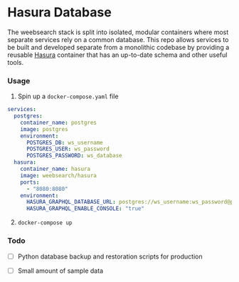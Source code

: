# Hasura Database

The weebsearch stack is split into isolated, modular containers where
most separate services rely on a common database.
This repo allows services to be built and developed separate from a
monolithic codebase by providing a reusable [Hasura](https://github.com/hasura/graphql-engine) container that has
an up-to-date schema and other useful tools.

### Usage

1. Spin up a `docker-compose.yaml` file

```yaml
services:
  postgres:
    container_name: postgres
    image: postgres
    environment:
      POSTGRES_DB: ws_username
      POSTGRES_USER: ws_password
      POSTGRES_PASSWORD: ws_database
  hasura:
    container_name: hasura
    image: weebsearch/hasura
    ports:
      - "8080:8080"
    environment:
      HASURA_GRAPHQL_DATABASE_URL: postgres://ws_username:ws_password@postgres/ws_database
      HASURA_GRAPHQL_ENABLE_CONSOLE: "true"
```

2. `docker-compose up`

### Todo

- [ ] Python database backup and restoration scripts for production

- [ ] Small amount of sample data

